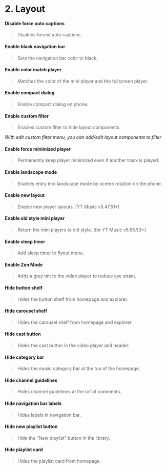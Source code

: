 # 2. Layout

#### Disable force auto captions
>Disables forced auto captions.

#### Enable black navigation bar
>Sets the navigation bar color to black.

#### Enable color match player
>Matches the color of the mini player and the fullscreen player.

#### Enable compact dialog
>Enable compact dialog on phone.

#### Enable custom filter
>Enables custom filter to hide layout components.

<i>WIth edit custom filter menu, you can add/edit layout components to filter</i>

#### Enable force minimized player
>Permanently keep player minimized even if another track is played.

#### Enable landscape mode
>Enables entry into landscape mode by screen rotation on the phone.

#### Enable new layout
>Enable new player layouts. (YT Music v5.47.51+)

#### Enable old style mini player
>Return the mini players to old style. (for YT Music v5.55.53+)

#### Enable sleep timer
>Add sleep timer to flyout menu.

#### Enable Zen Mode
>Adds a grey tint to the video player to reduce eye strain.

#### Hide button shelf
>Hides the button shelf from homepage and explorer.

#### Hide carousel shelf
>Hides the carousel shelf from homepage and explorer.

#### Hide cast button
>Hides the cast button in the video player and header.

#### Hide category bar
>Hides the music category bar at the top of the homepage.

#### Hide channel guidelines
>Hides channel guidelines at the tof of comments.

#### Hide navigation bar labels
>Hides labels in navigation bar.

#### Hide new playlist button
>Hide the "New playlist" button in the library.

#### Hide playlist card
>Hides the playlist card from homepage.